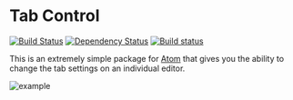 # Tab Control

[![Build Status](https://travis-ci.org/lexicalunit/atom-tab-control.svg?branch=master)](https://travis-ci.org/lexicalunit/atom-tab-control) [![Dependency Status](https://david-dm.org/lexicalunit/atom-tab-control.svg)](https://david-dm.org/lexicalunit/atom-tab-control) [![Build status](https://ci.appveyor.com/api/projects/status/f2q3l70edldnysrc/branch/master?svg=true)](https://ci.appveyor.com/project/lexicalunit/atom-tab-control/branch/master)

This is an extremely simple package for [Atom](https://atom.io/) that gives you the ability to change the tab settings on an individual editor.

![example](https://raw.githubusercontent.com/lexicalunit/atom-tab-control/master/example.png)
